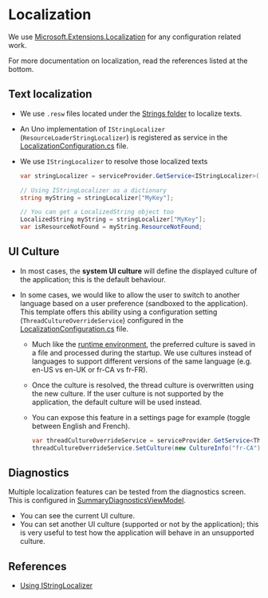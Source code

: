# Localization

We use [Microsoft.Extensions.Localization](https://www.nuget.org/packages/Microsoft.Extensions.Localization) for any configuration related work.

For more documentation on localization, read the references listed at the bottom.

## Text localization

- We use `.resw` files located under the [Strings folder](../src/app/ApplicationTemplate.Shared/Strings) to localize texts.

- An Uno implementation of `IStringLocalizer` (`ResourceLoaderStringLocalizer`) is registered as service in the [LocalizationConfiguration.cs](../src/app/ApplicationTemplate.Shared/Configuration/LocalizationConfiguration.cs) file.

- We use `IStringLocalizer` to resolve those localized texts
  ```csharp
  var stringLocalizer = serviceProvider.GetService<IStringLocalizer>();
  
  // Using IStringLocalizer as a dictionary
  string myString = stringLocalizer["MyKey"];

  // You can get a LocalizedString object too
  LocalizedString myString = stringLocalizer["MyKey"];
  var isResourceNotFound = myString.ResourceNotFound;
  ```

## UI Culture

- In most cases, the **system UI culture** will define the displayed culture of the application; this is the default behaviour. 

- In some cases, we would like to allow the user to switch to another language based on a user preference (sandboxed to the application). This template offers this ability using a configuration setting (`ThreadCultureOverrideService`) configured in the [LocalizationConfiguration.cs](../src/app/ApplicationTemplate.Shared/Configuration/LocalizationConfiguration.cs) file.

  - Much like the [runtime environment](Environments.md), the preferred culture is saved in a file and processed during the startup. We use cultures instead of languages to support different versions of the same language (e.g. en-US vs en-UK or fr-CA vs fr-FR).

  - Once the culture is resolved, the thread culture is overwritten using the new culture. If the user culture is not supported by the application, the default culture will be used instead.

  - You can expose this feature in a settings page for example (toggle between English and French).

    ```csharp
    var threadCultureOverrideService = serviceProvider.GetService<ThreadCultureOverrideService>();
    threadCultureOverrideService.SetCulture(new CultureInfo("fr-CA"));
    ```

## Diagnostics

Multiple localization features can be tested from the diagnostics screen. This is configured in [SummaryDiagnosticsViewModel](../src/app/ApplicationTemplate.Shared/Presentation/Diagnostics/CultureDiagnosticsViewModel.cs).

- You can see the current UI culture.
- You can set another UI culture (supported or not by the application); this is very useful to test how the application will behave in an unsupported culture. 

## References

- [Using IStringLocalizer](https://docs.microsoft.com/en-us/aspnet/core/fundamentals/localization?view=aspnetcore-3.1)